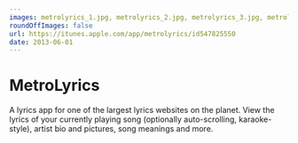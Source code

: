 ```yaml
---
images: metrolyrics_1.jpg, metrolyrics_2.jpg, metrolyrics_3.jpg, metrolyrics_4.jpg
roundOffImages: false
url: https://itunes.apple.com/app/metrolyrics/id547825550
date: 2013-06-01
---
```


#  MetroLyrics
A lyrics app for one of the largest lyrics websites on the planet. View the lyrics of your currently playing song (optionally auto-scrolling, karaoke-style), artist bio and pictures, song meanings and more.

